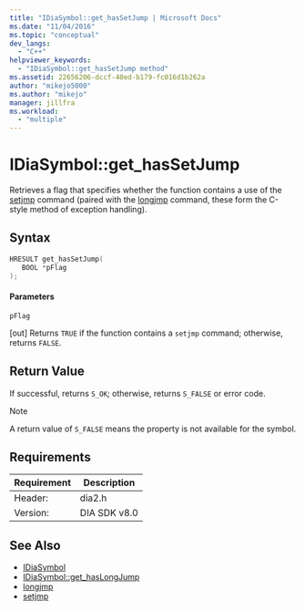 ```yaml
---
title: "IDiaSymbol::get_hasSetJump | Microsoft Docs"
ms.date: "11/04/2016"
ms.topic: "conceptual"
dev_langs:
  - "C++"
helpviewer_keywords:
  - "IDiaSymbol::get_hasSetJump method"
ms.assetid: 22656206-dccf-40ed-b179-fc016d1b262a
author: "mikejo5000"
ms.author: "mikejo"
manager: jillfra
ms.workload:
  - "multiple"
---
```

# IDiaSymbol::get_hasSetJump
Retrieves a flag that specifies whether the function contains a use of the [setjmp](/cpp/c-runtime-library/reference/setjmp) command (paired with the [longjmp](/cpp/c-runtime-library/reference/longjmp) command, these form the C-style method of exception handling).

## Syntax

```C++
HRESULT get_hasSetJump(
   BOOL *pFlag
);
```

#### Parameters
 `pFlag`

[out] Returns `TRUE` if the function contains a `setjmp` command; otherwise, returns `FALSE`.

## Return Value
 If successful, returns `S_OK`; otherwise, returns `S_FALSE` or error code.

> [!NOTE]
> A return value of `S_FALSE` means the property is not available for the symbol.

## Requirements

|Requirement|Description|
|-----------------|-----------------|
|Header:|dia2.h|
|Version:|DIA SDK v8.0|

## See Also
- [IDiaSymbol](../../debugger/debug-interface-access/idiasymbol.md)
- [IDiaSymbol::get_hasLongJump](../../debugger/debug-interface-access/idiasymbol-get-haslongjump.md)
- [longjmp](/cpp/c-runtime-library/reference/longjmp)
- [setjmp](/cpp/c-runtime-library/reference/setjmp)